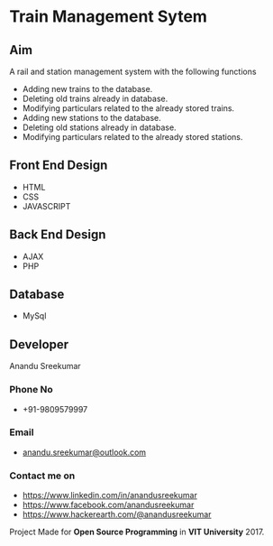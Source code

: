 # **Train Management Sytem**

## Aim
A rail and station management system with the following functions
*  Adding new trains to the database.
*  Deleting old trains already in database.
*  Modifying particulars related to the  already stored trains.
*  Adding new  stations to the database.
*  Deleting old stations already in database.
*  Modifying particulars related to the already stored stations.

 
## Front End Design
  * HTML
  * CSS
  * JAVASCRIPT
## Back End Design
  * AJAX
  * PHP
## Database 
  * MySql

## Developer

Anandu Sreekumar
### Phone No
  * +91-9809579997
###  Email
  * anandu.sreekumar@outlook.com
### Contact me on
  * https://www.linkedin.com/in/anandusreekumar
  * https://www.facebook.com/anandusreekumar
  * https://www.hackerearth.com/@anandusreekumar
  


Project Made for **Open Source Programming** in **VIT University** 2017.  